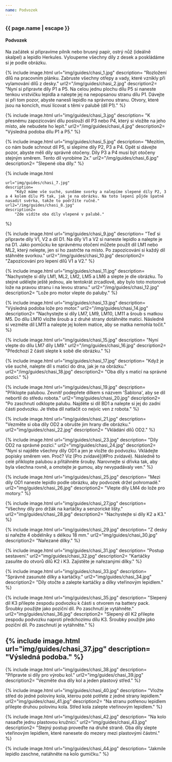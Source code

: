 ```yaml
---
name: Podvozek
---
```

### {{ page.name | escape }}

#### Podvozek

Na začátek si připravíme pilník nebo brusný papír, ostrý nůž (ideálně skalpel) a lepidlo Herkules. Vyloupeme všechny díly z desek a poskládáme si je podle obrázku.

{% include image.html 
    url="img/guides/chasi_1.jpg" 
    description=
        "Rozložení dílů na pracovním plánku. Zabruste všechny otřepy a vady, které vznikly při vylamování dílů z desky."
    url2="/img/guides/chasi_2.jpg" 
    description2=
        "Nyní si připravte díly P1 a P5. Na celou jednu plochu dílu P5 si naneste tenkou vrstvičku lepidla a nalepte jej na nepopsanou stranu dílu P1. Dávejte si při tom pozor, abyste nanesli lepidlo na správnou stranu. Otvory, které jsou na koncích, musí lícovat s těmi v palubě (díl P1)."
%}

{% include image.html 
    url="img/guides/chasi_3.jpg" 
    description=
        "K přesnému zapozicování dílu poslouží díl P3 nebo P4, který si vložíte na jeho místo, ale nebudete ho lepit."
    url2="/img/guides/chasi_4.jpg" 
    description2=
        "Výsledná podoba dílu P1 a P5."
%}

{% include image.html
    url="img/guides/chasi_5.jpg" 
    description=
        "Mezitím, co nám bude schnout díl P5, si slepíme díly P2, P3 a P4. Opět si dávejte pozor, abyste měli díly správně otočeny. Díly P3 a P4 musí být otočeny stejným směrem. Tento díl vyrobíme 2x."
    url2="/img/guides/chasi_6.jpg" 
    description2=
        "Slepené oba díly."
%}

{% include image.html 
    
    url="img/guides/chasi_7.jpg" 
    description=
        "Když máme vše suché, sundáme svorky a nalepíme slepené díly P2, 3 a 4 kolem dílu P5 tak, jak je na obrázku. Na toto lepení půjde špatně nasadit svěrka, takže to podržíte ručně."
    url2="/img/guides/chasi_8.jpg" 
    description2=
        "Zde vidíte oba díly vlepené v palubě."
%}

{% include image.html 
    url="img/guides/chasi_9.jpg" 
    description=
        "Teď si připravte díly V1, V2 a díl D1. Na díly V1 a V2 si naneste lepidlo a nalepte je na D1. Jako pomůcku ke správnému otočení můžete použít díl LM1 nebo ML2, který nelepte, jen si ho zastrčte na místo. Po zapozicování si každý díl stáhněte svorkou."
    url2="/img/guides/chasi_10.jpg" 
    description2=
        "Zapozicování pro lepení dílů V1 a V2."
%}

{% include image.html 
    url="img/guides/chasi_11.jpg" 
    description=
        "Nachystejte si díly LM1, ML2, LM2, LM5 a LM6 a slepte je dle obrázku. To stejné udělejte ještě jednou, ale tentokrát zrcadlově, aby bylo toto motorové lože na pravou stranu i na levou stranu."
    url2="/img/guides/chasi_12.jpg" 
    description2=
        "Lože pro motor vlepte do paluby."
%}

{% include image.html 
    url="img/guides/chasi_13.jpg" 
    description=
        "Výsledná podoba lože pro motor."
    url2="/img/guides/chasi_14.jpg" 
    description2=
        "Nachystejte si díly LM7, LM9, LM10, LM11 a šroub s matkou M5. Do dílu LM10 vložte šroub a z druhé strany dotáhněte matici. Následně si vezměte díl LM11 a nalepte jej kolem matice, aby se matka nemohla točit."
%}

{% include image.html 
    url="img/guides/chasi_15.jpg" 
    description=
        "Nyní vlepte do dílu LM7 díly LM9."
    url2="/img/guides/chasi_16.jpg" 
    description2=
        "Předchozí 2 části slepte k sobě dle obrázku."
%}

{% include image.html 
    url="img/guides/chasi_17.jpg" 
    description=
        "Když je vše suché, nalepte díl s maticí do dna, jak je na obrázku."
    url2="/img/guides/chasi_18.jpg" 
    description2=
        "Oba díly s maticí na správné pozici."
%}

{% include image.html 
    url="img/guides/chasi_19.jpg" 
    description=
        "Přiklopte palubou. Zevnitř podepřete dílkem s názvem 'Šablona', aby se díl nebortil do středu robota."
    url2="img/guides/chasi_20.jpg" 
    description2=
        "Po zaschnutí odklopte palubu. Najděte si díl BD1 a nalepte si jej do zadní části podvozku. Je třeba díl natlačit co nejvíc ven z robota."
%}

{% include image.html 
    url="img/guides/chasi_21.jpg" 
    description=
        "Vezměte si oba díly OD2 a obrušte jim hrany dle obrázku." 
    url2="img/guides/chasi_22.jpg"
    description2=
        "Vkládání dílů OD2."
%}

{% include image.html 
    url="img/guides/chasi_23.jpg" 
    description=
        "Díly OD2 na správné pozici." 
    url2="img/guides/chasi_24.jpg"
    description2=
        "Nyní si najděte všechny díly OD1 a jen je vložte do podvozku. Vkládejte popisky směrem ven. Proč? Viz 
        [Pro zvídavé](#Pro zvídavé). Následně to celé přiklopte palubou a přitáhněte šrouby. Narovnejte si dřívka tak, aby byla všechna rovně, a omotejte je gumou, aby nevypadávaly ven."
%}

{% include image.html 
    url="img/guides/chasi_25.jpg" 
    description=
        "Mezi díly OD1 naneste lepidlo podle obrázku, aby podvozek držel pohromadě." 
    url2="img/guides/chasi_26.jpg" 
    description2=
        "Vlepte díly LM4 do lože pro motory." 
%}

{% include image.html 
    url="img/guides/chasi_27.jpg" 
    description=
        "Všechny díly pro držák na kartáčky a senzorické lišty." 
    url2="img/guides/chasi_28.jpg" 
    description2=
        "Nachystejte si díly K2 a K3." 
%}

{% include image.html 
    url="img/guides/chasi_29.jpg" 
    description=
        "Z desky si nařežte 4 obdélníky s délkou 18 mm." 
    url2="img/guides/chasi_30.jpg" 
    description2=
        "Nařezané dílky." 
%}

{% include image.html 
    url="img/guides/chasi_31.jpg" 
    description=
        "Postup sestavení." 
    url2="img/guides/chasi_32.jpg" 
    description2=
        "Kartáčky zasuňte do otvorů dílů K2 i K3. Zajistěte je nařezanými dílky." 
%}

{% include image.html 
    url="img/guides/chasi_33.jpg" 
    description=
        "Správně zasunuté dílky a kartáčky." 
    url2="img/guides/chasi_34.jpg" 
    description2=
        "Díly otočte a zalepte kartáčky a dílky vteřinovým lepidlem." 
%}

{% include image.html 
    url="img/guides/chasi_35.jpg" 
    description=
        "Slepený díl K3 přilepte zespodu podvozku k části s otvorem na battery pack. Šroubky použijte jako poziční díl. Po zaschnutí je vytáhněte." 
    url2="img/guides/chasi_36.jpg" 
    description2=
        "Slepený díl K2 přilepte zespodu podvozku naproti předchozímu dílu K3. Šroubky použijte jako poziční díl. Po zaschnutí je vytáhněte." 
%}

{% include image.html 
    url="img/guides/chasi_37.jpg" 
    description=
        "Výsledná podoba."
%}
----
{% include image.html 
    url="img/guides/chasi_38.jpg" 
    description=
        "Připravte si díly pro výrobu kol." 
    url2="img/guides/chasi_39.jpg" 
    description2=
        "Vezměte dva díly kol a jeden plastový střed." 
%}

{% include image.html 
    url="img/guides/chasi_40.jpg" 
    description=
        "Vložte střed do jedné poloviny kola, kterou poté potřete z jedné strany lepidlem." 
    url2="img/guides/chasi_41.jpg" 
    description2=
        "Na stranu potřenou lepidlem přilepte druhou polovinu kola. Střed kola zalepte vteřinovým lepidlem." 
%}

{% include image.html 
    url="img/guides/chasi_42.jpg" 
    description=
        "Na kolo nasaďte jednu plastovou kružnici." 
    url2="img/guides/chasi_43.jpg" 
    description2=
        "Stejný postup proveďte na druhé straně. Oba díly slepte vteřinovým lepidlem, které nanesete do mezery mezi plastovými částmi." 
%}

{% include image.html 
    url="img/guides/chasi_44.jpg" 
    description=
        "Jakmile lepidlo zaschne, natáhněte na kolo gumičku." 
%}